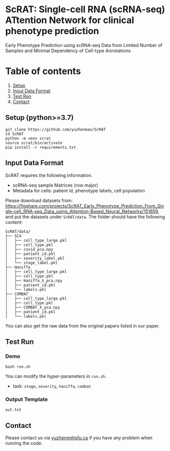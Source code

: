 ScRAT: Single-cell RNA (scRNA-seq) ATtention Network for clinical phenotype prediction
==========
Early Phenotype Prediction using scRNA-seq Data from Limited Number of Samples and Minimal Dependency of Cell-type Annotations

# Table of contents
1. [Setup](#setup)
2. [Inout Data Format](#input-data-format)
3. [Test Run](#test-run)
4. [Contact](#contact)

## Setup (python>=3.7)

```
git clone https://github.com/yuzhenmao/ScRAT
cd ScRAT
python -m venv scrat
source scrat/bin/activate
pip install -r requirements.txt
```

## Input Data Format
ScRAT requires the following information.
* scRNA-seq sample Matrices (row major)
* Metadata for cells: patient id, phenotype labels, cell population

Please download datasets from: https://figshare.com/projects/ScRAT_Early_Phenotype_Prediction_From_Single-cell_RNA-seq_Data_using_Attention-Based_Neural_Networks/151659, and put the datasets under `ScRAT/data`. The folder should have the following content:
```
ScRAT/data/
├── SC4
│   ├── cell_type_large.pkl
│   ├── cell_type.pkl
│   ├── covid_pca.npy
│   ├── patient_id.pkl
│   ├── severity_label.pkl
│   └── stage_label.pkl
├── Haniffa
│   ├── cell_type_large.pkl
│   ├── cell_type.pkl
│   ├── Haniffa_X_pca.npy
│   ├── patient_id.pkl
│   └── labels.pkl
├── COMBAT
│   ├── cell_type_large.pkl
│   ├── cell_type.pkl
│   ├── COMBAT_X_pca.npy
│   ├── patient_id.pkl
│   └── labels.pkl

```


You can also get the raw data from the original papers listed in our paper.


## Test Run
### Demo
```
bash run.sh
```

You can modify the hyper-parameters in `run.sh`.
- task: `stage`, `severity`, `haniffa`, `combat`

### Output Template
`out.txt`

## Contact
Please contact us via yuzhenm@sfu.ca if you have any problem when running the code.


